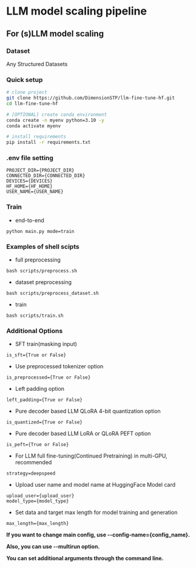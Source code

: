 # LLM model scaling pipeline

## For (s)LLM model scaling

### Dataset
Any Structured Datasets

### Quick setup

```bash
# clone project
git clone https://github.com/DimensionSTP/llm-fine-tune-hf.git
cd llm-fine-tune-hf

# [OPTIONAL] create conda environment
conda create -n myenv python=3.10 -y
conda activate myenv

# install requirements
pip install -r requirements.txt
```

### .env file setting
```shell
PROJECT_DIR={PROJECT_DIR}
CONNECTED_DIR={CONNECTED_DIR}
DEVICES={DEVICES}
HF_HOME={HF_HOME}
USER_NAME={USER_NAME}
```

### Train

* end-to-end
```shell
python main.py mode=train
```

### Examples of shell scipts

* full preprocessing
```shell
bash scripts/preprocess.sh
```

* dataset preprocessing
```shell
bash scripts/preprocess_dataset.sh
```

* train
```shell
bash scripts/train.sh
```

### Additional Options

* SFT train(masking input)
```shell
is_sft={True or False}
```

* Use preprocessed tokenizer option
```shell
is_preprocessed={True or False}
```

* Left padding option
```shell
left_padding={True or False}
```

* Pure decoder based LLM QLoRA 4-bit quantization option
```shell
is_quantized={True or False}
```

* Pure decoder based LLM LoRA or QLoRA PEFT option
```shell
is_peft={True or False}
```

* For LLM full fine-tuning(Continued Pretraining) in multi-GPU, recommended
```shell
strategy=deepspeed
```

* Upload user name and model name at HuggingFace Model card
```shell
upload_user={upload_user} 
model_type={model_type}
```

* Set data and target max length for model training and generation
```shell
max_length={max_length} 
```


__If you want to change main config, use --config-name={config_name}.__

__Also, you can use --multirun option.__

__You can set additional arguments through the command line.__